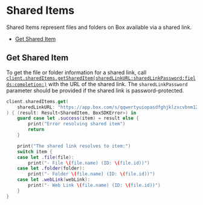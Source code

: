 Shared Items
============

Shared Items represent files and folders on Box available via a shared link.

<!-- START doctoc generated TOC please keep comment here to allow auto update -->
<!-- DON'T EDIT THIS SECTION, INSTEAD RE-RUN doctoc TO UPDATE -->


- [Get Shared Item](#get-shared-item)

<!-- END doctoc generated TOC please keep comment here to allow auto update -->

Get Shared Item
---------------

To get the file or folder information for a shared link, call
[`client.sharedItems.getSharedItem(sharedLinkURL:sharedLinkPassword:fields:completion:)`][get-shared-item]
with the URL of the shared link. The `sharedLinkPassword` parameter should be provided if the shared link is
password-protected.

```swift
client.sharedItems.get(
    sharedLinkURL: "https://app.box.com/s/qqwertyuiopasdfghjklzxcvbnm123456"
) { (result: Result<SharedItem, BoxSDKError>) in
    guard case let .success(item) = result else {
        print("Error resolving shared item")
        return
    }

    print("The shared link resolves to item:")
    switch item {
    case let .file(file):
        print("- File \(file.name) (ID: \(file.id))")
    case let .folder(folder):
        print("- Folder \(file.name) (ID: \(file.id))")
    case let .webLink(webLink):
        print("- Web Link \(file.name) (ID: \(file.id))")
    }
}
```

[get-shared-item]: https://opensource.box.com/box-ios-sdk/Classes/SharedItemsModule.html#/s:6BoxSDK17SharedItemsModuleC3get13sharedLinkURL0gH8Password6fields10completionySS_SSSgSaySSGSgys6ResultOyAA0C4ItemCAA0A8SDKErrorCGctF